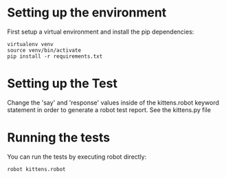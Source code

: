 
Setting up the environment
==========================

First setup a virtual environment and install the pip dependencies:

```
virtualenv venv
source venv/bin/activate
pip install -r requirements.txt
```

Setting up the Test
==========================

Change the 'say' and 'response' values inside of the kittens.robot keyword statement in order
to generate a robot test report.
See the kittens.py file 

Running the tests
=================

You can run the tests by executing robot directly:

```
robot kittens.robot
```

